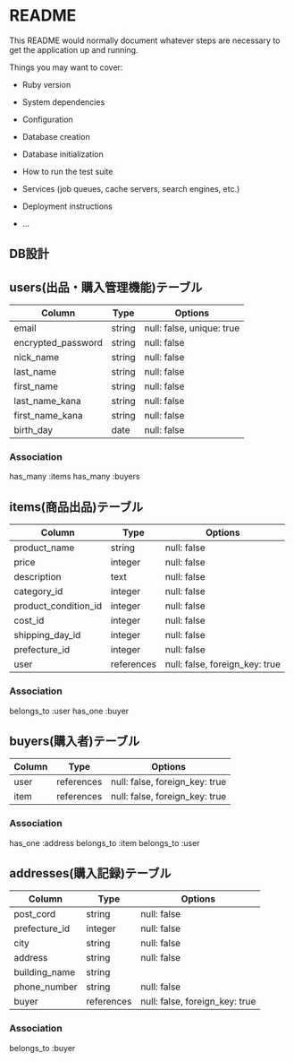 # README

This README would normally document whatever steps are necessary to get the
application up and running.

Things you may want to cover:

* Ruby version

* System dependencies

* Configuration

* Database creation

* Database initialization

* How to run the test suite

* Services (job queues, cache servers, search engines, etc.)

* Deployment instructions

* ...

## DB設計

## users(出品・購入管理機能)テーブル

|Column               |Type    |Options                    |
|-------------------- |------- |-------------------------- |
| email               | string | null: false, unique: true |
| encrypted_password  | string | null: false               |
| nick_name           | string | null: false               |
| last_name           | string | null: false               |
| first_name          | string | null: false               |
| last_name_kana      | string | null: false               |
| first_name_kana     | string | null: false               |
| birth_day           | date   | null: false               |


### Association
has_many     :items
has_many     :buyers


## items(商品出品)テーブル

|Column                |Type        |Options                         |
|--------------------  |----------- |--------------------------------|
| product_name         | string     | null: false                    |(商品名)
| price                | integer    | null: false                    |(価格)
| description          | text       | null: false                    |(説明)
| category_id          | integer    | null: false                    |(商品詳細)
| product_condition_id | integer    | null: false                    |(商品状態)
| cost_id              | integer    | null: false                    |(配送料)
| shipping_day_id      | integer    | null: false                    |(購入日)
| prefecture_id        | integer    | null: false                    |(都道府県)
| user                 | references | null: false, foreign_key: true |


### Association
belongs_to :user
has_one    :buyer


## buyers(購入者)テーブル
| Column             | Type       | Options                        |
| ------------------ | ---------- | ------------------------------ |
| user               | references | null: false, foreign_key: true |
| item               | references | null: false, foreign_key: true |


### Association
has_one    :address
belongs_to :item
belongs_to :user


## addresses(購入記録)テーブル

| Column             | Type       | Options                        |
| ------------------ | ---------- | ------------------------------ |
| post_cord          | string     | null: false                    |(郵便番号)
| prefecture_id      | integer    | null: false                    |(都道府県)
| city               | string     | null: false                    |(市)
| address            | string     | null: false                    |(住所)
| building_name      | string     |                                |(ビル名)
| phone_number       | string     | null: false                    |(電話番号)
| buyer              | references | null: false, foreign_key: true |


### Association
belongs_to  :buyer

